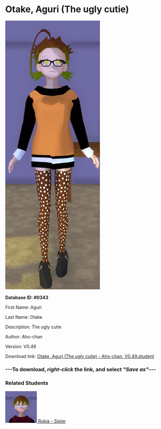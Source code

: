# Otake, Aguri (The ugly cutie)

<img src="../../Files/Images/Otake, Aguri (The ugly cutie).png" title="Otake, Aguri (The ugly cutie) - Aho-chan, V0.49">

**Database ID: #0343**

First Name: Aguri

Last Name: Otake

Description: The ugly cutie

Author: Aho-chan

Version: V0.49

Download link: <a href="https://raw.githubusercontent.com/Arbiter1223/Daigaku-Gurashi-Custom-Students/master/Files/Student%20Files/Otake%2C%20Aguri%20(The%20ugly%20cutie)%20-%20Aho-chan%2C%20V0.49.student">Otake, Aguri (The ugly cutie) - Aho-chan, V0.49.student</a>

### ---**To download, _right-click_ the link, and select _"Save as"_**---

### Related Students

<a href="Otake, Rukia (Aguri's weird younger sister).md"><img src="../../Files/Thumbs/Otake, Rukia (Aguri's weird younger sister).png" height="100" width="100" title="Otake, Rukia (Aguri's weird younger sister) - Aho-chan, V0.49"></a><a href="Otake, Rukia (Aguri's weird younger sister).md"> Rukia - Sister</a>

